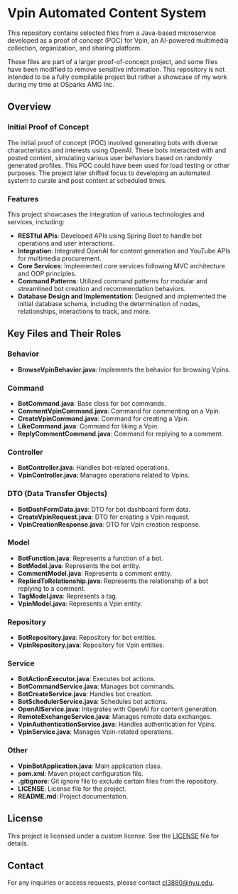 # Vpin Automated Content System

This repository contains selected files from a Java-based microservice developed as a proof of concept (POC) for Vpin, an AI-powered multimedia collection, organization, and sharing platform.

These files are part of a larger proof-of-concept project, and some files have been modified to remove sensitive information. This repository is not intended to be a fully compilable project but rather a showcase of my work during my time at OSparks AMG Inc.

## Overview

### Initial Proof of Concept
The initial proof of concept (POC) involved generating bots with diverse characteristics and interests using OpenAI. These bots interacted with and posted content, simulating various user behaviors based on randomly generated profiles. This POC could have been used for load testing or other purposes. The project later shifted focus to developing an automated system to curate and post content at scheduled times.

### Features
This project showcases the integration of various technologies and services, including:
- **RESTful APIs**: Developed APIs using Spring Boot to handle bot operations and user interactions.
- **Integration**: Integrated OpenAI for content generation and YouTube APIs for multimedia procurement.
- **Core Services**: Implemented core services following MVC architecture and OOP principles.
- **Command Patterns**: Utilized command patterns for modular and streamlined bot creation and recommendation behaviors.
- **Database Design and Implementation**: Designed and implemented the initial database schema, including the determination of nodes, relationships, interactions to track, and more.

## Key Files and Their Roles

### Behavior
- **BrowseVpinBehavior.java**: Implements the behavior for browsing Vpins.

### Command
- **BotCommand.java**: Base class for bot commands.
- **CommentVpinCommand.java**: Command for commenting on a Vpin.
- **CreateVpinCommand.java**: Command for creating a Vpin.
- **LikeCommand.java**: Command for liking a Vpin.
- **ReplyCommentCommand.java**: Command for replying to a comment.

### Controller
- **BotController.java**: Handles bot-related operations.
- **VpinController.java**: Manages operations related to Vpins.

### DTO (Data Transfer Objects)
- **BotDashFormData.java**: DTO for bot dashboard form data.
- **CreateVpinRequest.java**: DTO for creating a Vpin request.
- **VpinCreationResponse.java**: DTO for Vpin creation response.

### Model
- **BotFunction.java**: Represents a function of a bot.
- **BotModel.java**: Represents the bot entity.
- **CommentModel.java**: Represents a comment entity.
- **RepliedToRelationship.java**: Represents the relationship of a bot replying to a comment.
- **TagModel.java**: Represents a tag.
- **VpinModel.java**: Represents a Vpin entity.

### Repository
- **BotRepository.java**: Repository for bot entities.
- **VpinRepository.java**: Repository for Vpin entities.

### Service
- **BotActionExecutor.java**: Executes bot actions.
- **BotCommandService.java**: Manages bot commands.
- **BotCreateService.java**: Handles bot creation.
- **BotSchedulerService.java**: Schedules bot actions.
- **OpenAIService.java**: Integrates with OpenAI for content generation.
- **RemoteExchangeService.java**: Manages remote data exchanges.
- **VpinAuthenticationService.java**: Handles authentication for Vpins.
- **VpinService.java**: Manages Vpin-related operations.

### Other
- **VpinBotApplication.java**: Main application class.
- **pom.xml**: Maven project configuration file.
- **.gitignore**: Git ignore file to exclude certain files from the repository.
- **LICENSE**: License file for the project.
- **README.md**: Project documentation.

## License

This project is licensed under a custom license. See the [LICENSE](LICENSE) file for details.

## Contact

For any inquiries or access requests, please contact cl3880@nyu.edu.
